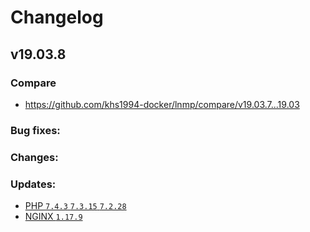 # Changelog

## v19.03.8

### Compare

* https://github.com/khs1994-docker/lnmp/compare/v19.03.7...19.03

### Bug fixes:

### Changes:

### Updates:

* [PHP `7.4.3` `7.3.15` `7.2.28`](https://www.php.net/ChangeLog-7.php#7.4.3)
* [NGINX `1.17.9`](https://nginx.org/en/CHANGES)
